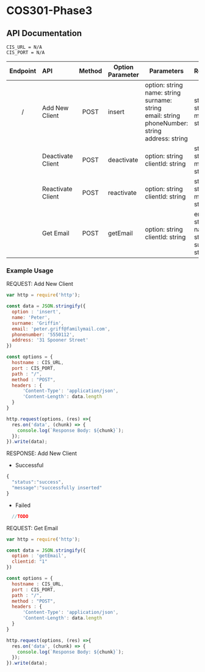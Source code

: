 # COS301-Phase3

## API Documentation

    CIS_URL = N/A
    CIS_PORT = N/A

| Endpoint  | API              | Method 	|Option Parameter| Parameters  | Response   | 
|:--------: |:------------     | :--:  	  | ----------- |-------------|----------|
| /         |Add New Client    | POST   	| insert      |option: string <br/> name: string <br/> surname: string <br/> email: string <br/> phoneNumber:  string <br/> address: string <br/>| status: string <br> message: string |
|           |Deactivate Client | POST     | deactivate  |option: string <br/> clientId: string | status: string <br> message: string|
|           |Reactivate Client | POST   	| reactivate  |option: string <br/> clientId: string | status: string <br> message: string  |
|           |Get Email         | POST   	| getEmail    |option: string <br/> clientId: string | email: string <br> name: string <br> surname: string  |

### Example Usage

REQUEST: Add New Client
```javascript
var http = require('http');

const data = JSON.stringify({
  option : 'insert',
  name: 'Peter',
  surname: 'Griffin',
  email: 'peter.griff@familymail.com',
  phonenumber: '5550112',
  address: '31 Spooner Street'
})

const options = {
  hostname : CIS_URL,
  port : CIS_PORT,
  path : "/",
  method : "POST",
  headers : {
      'Content-Type': 'application/json',
      'Content-Length': data.length
  }
}

http.request(options, (res) =>{
  res.on('data', (chunk) => {
    console.log(`Response Body: ${chunk}`);
  });
}).write(data);

```

RESPONSE: Add New Client 
    
  * Successful
```javascript
{
  "status":"success",
  "message":"successfully inserted"
}
```

  * Failed
```javascript
  //TODO
```

REQUEST: Get Email
```javascript
var http = require('http');

const data = JSON.stringify({
  option : 'getEmail',
  clientid: "1"
})

const options = {
  hostname : CIS_URL,
  port : CIS_PORT,
  path : "/",
  method : "POST",
  headers : {
      'Content-Type': 'application/json',
      'Content-Length': data.length
  }
}

http.request(options, (res) =>{
  res.on('data', (chunk) => {
    console.log(`Response Body: ${chunk}`);
  });
}).write(data);
```
